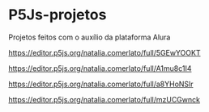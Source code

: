 # P5Js-projetos 

Projetos feitos com o auxílio da plataforma Alura 

https://editor.p5js.org/natalia.comerlato/full/5GEwYOOKT

https://editor.p5js.org/natalia.comerlato/full/A1mu8c1I4

https://editor.p5js.org/natalia.comerlato/full/a8YHoNSlr

https://editor.p5js.org/natalia.comerlato/full/mzUCGwnck
